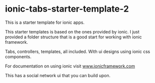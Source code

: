 # ionic-tabs-starter-template-2
This is a starter template for ionic apps.

This starter templates is based on the ones provided by ionic. I just provided a folder structure that is a good start for working with ionic framework.

Tabs, controllers, templates, all included. With ui designs using ionic css components.

For documentation on using ionic visit www.ionicframework.com

This has a social network ui that you can build upon.
